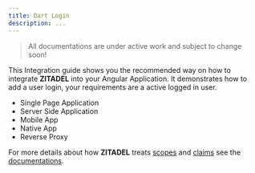 ```yaml
---
title: Dart Login
description: ...
---
```


> All documentations are under active work and subject to change soon!

This Integration guide shows you the recommended way on how to integrate **ZITADEL** into your Angular Application.
It demonstrates how to add a user login, your requirements are a active logged in user.

- Single Page Application
- Server Side Application
- Mobile App
- Native App
- Reverse Proxy

For more details about how **ZITADEL** treats [scopes](architecture#Scopes) and [claims](architecture#Claims) see the [documentations](architecture).
